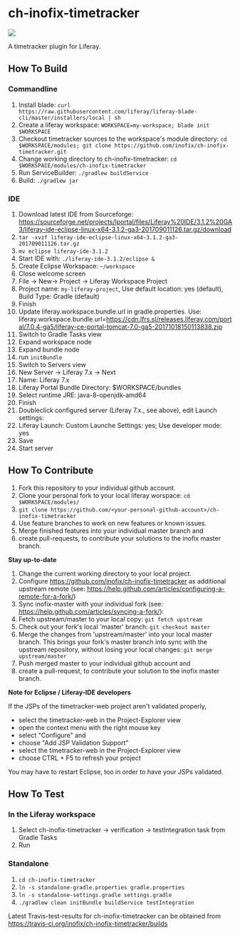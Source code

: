 # ch-inofix-timetracker

<a href="https://travis-ci.org/inofix/ch-inofix-timetracker/builds" target="_blank"><img src="https://travis-ci.org/inofix/ch-inofix-timetracker.svg?branch=master"/></a>

A timetracker plugin for Liferay.

## How To Build

### Commandline

1. Install blade: `curl https://raw.githubusercontent.com/liferay/liferay-blade-cli/master/installers/local | sh`
1. Create a liferay workspace: `WORKSPACE=my-workspace; blade init $WORKSPACE`
1. Checkout timetracker sources to the workspace's module directory: `cd $WORKSPACE/modules; git clone https://github.com/inofix/ch-inofix-timetracker.git`
1. Change working directory to ch-inofix-timetracker: `cd $WORKSPACE/modules/ch-inofix-timetracker`
1. Run ServiceBuilder: `./gradlew buildService`
1. Build: `./gradlew jar`

### IDE

1. Download latest IDE from Sourceforge: https://sourceforge.net/projects/lportal/files/Liferay%20IDE/3.1.2%20GA3/liferay-ide-eclipse-linux-x64-3.1.2-ga3-201709011126.tar.gz/download
1. `tar -xvzf liferay-ide-eclipse-linux-x64-3.1.2-ga3-201709011126.tar.gz`
1. `mv eclipse liferay-ide-3.1.2`
1. Start IDE with: `./liferay-ide-3.1.2/eclipse &`
1. Create Eclipse Workspace: `~/workspace`
1. Close welcome screen
1. File -> New-> Project -> Liferay Workspace Project
1. Project name: `my-liferay-project`, Use default location: yes (default), Build Type: Gradle (default) 
1. Finish
1. Update liferay.workspace.bundle.url in gradle.properties. Use: liferay.workspace.bundle.url=https://cdn.lfrs.sl/releases.liferay.com/portal/7.0.4-ga5/liferay-ce-portal-tomcat-7.0-ga5-20171018150113838.zip
1. Switch to Gradle Tasks view
1. Expand workspace node
1. Expand bundle node
1. run `initBundle`
1. Switch to Servers view
1. New Server -> Liferay 7.x -> Next
1. Name: Liferay 7.x
1. Liferay Portal Bundle Directory: $WORKSPACE/bundles
1. Select runtime JRE: java-8-openjdk-amd64
1. Finish
1. Doubleclick configured server (Liferay 7.x., see above), edit Launch settings: 
1. Liferay Launch: Custom Launche Settings: yes;  Use developer mode: yes
1. Save
1. Start server

## How To Contribute
1. Fork this repository to your individual github account.
1. Clone your personal fork to your local liferay worspace: `cd $WORKSPACE/modules/`
1. `git clone https://github.com/<your-personal-github-account>/ch-inofix-timetracker`
1. Use feature branches to work on new features or known issues.
1. Merge finished features into your individual master branch and 
1. create pull-requests, to contribute your solutions to the inofix master branch.

**Stay up-to-date**

1. Change the current working directory to your local project.
1. Configure https://github.com/inofix/ch-inofix-timetracker as additional upstream remote (see: https://help.github.com/articles/configuring-a-remote-for-a-fork/)
1. Sync inofix-master with your individual fork (see: https://help.github.com/articles/syncing-a-fork/): 
1. Fetch upstream/master to your local copy: `git fetch upstream` 
1. Check out your fork's local 'master' branch: `git checkout master`
1. Merge the changes from 'upstream/master' into your local master branch. This brings your fork's master branch into sync with the upstream repository, without losing your local changes: `git merge upstream/master`
1. Push merged master to your individual github account and 
1. create a pull-request, to contribute your solution to the inofix master branch.

**Note for Eclipse / Liferay-IDE developers**

If the JSPs of the timetracker-web project aren't validated properly, 

- select the timetracker-web in the Project-Explorer view
- open the context menu with the right mouse key
- select "Configure" and
- choose "Add JSP Validation Support"
- select the timetracker-web in the Project-Explorer view
- choose CTRL + F5 to refresh your project

You may have to restart Eclipse, too in order to have your JSPs validated.

## How To Test

### In the Liferay workspace

1. Select ch-inofix-timetracker -> verification -> testIntegration task from Gradle Tasks
1. Run

### Standalone 

1. `cd ch-inofix-timetracker`
1. `ln -s standalone-gradle.properties gradle.properties`
1. `ln -s standalone-settings.gradle settings.gradle`
1. `./gradlew clean initBundle buildService testIntegration`

Latest Travis-test-results for ch-inofix-timetracker can be obtained from https://travis-ci.org/inofix/ch-inofix-timetracker/builds
